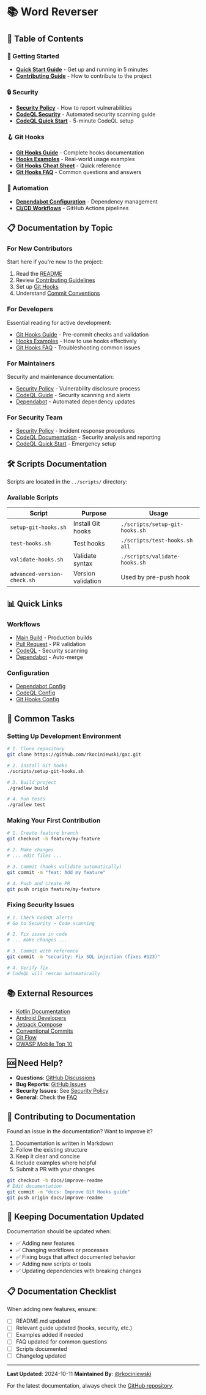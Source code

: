 # 📚 Word Reverser

## 📖 Table of Contents

### 🚀 Getting Started

- **[Quick Start Guide](../README.md#getting-started)** - Get up and running in 5 minutes
- **[Contributing Guide](../CONTRIBUTING.md)** - How to contribute to the project

### 🔒 Security

- **[Security Policy](SECURITY.md)** - How to report vulnerabilities
- **[CodeQL Security](CODEQL.md)** - Automated security scanning guide
- **[CodeQL Quick Start](CODEQL_QUICKSTART.md)** - 5-minute CodeQL setup

### 🪝 Git Hooks

- **[Git Hooks Guide](GIT_HOOKS.md)** - Complete hooks documentation
- **[Hooks Examples](HOOKS_EXAMPLES.md)** - Real-world usage examples
- **[Git Hooks Cheat Sheet](GIT_HOOKS_CHEATSHEET.md)** - Quick reference
- **[Git Hooks FAQ](GIT_HOOKS_FAQ.md)** - Common questions and answers

### 🤖 Automation

- **[Dependabot Configuration](DEPENDABOT.md)** - Dependency management
- **[CI/CD Workflows](../.github/workflows/)** - GitHub Actions pipelines

## 📋 Documentation by Topic

### For New Contributors

Start here if you're new to the project:

1. Read the [README](../README.md)
2. Review [Contributing Guidelines](../CONTRIBUTING.md)
3. Set up [Git Hooks](GIT_HOOKS.md)
4. Understand [Commit Conventions](GIT_HOOKS_CHEATSHEET.md)

### For Developers

Essential reading for active development:

- [Git Hooks Guide](GIT_HOOKS.md) - Pre-commit checks and validation
- [Hooks Examples](HOOKS_EXAMPLES.md) - How to use hooks effectively
- [Git Hooks FAQ](GIT_HOOKS_FAQ.md) - Troubleshooting common issues

### For Maintainers

Security and maintenance documentation:

- [Security Policy](SECURITY.md) - Vulnerability disclosure process
- [CodeQL Guide](CODEQL.md) - Security scanning and alerts
- [Dependabot](DEPENDABOT.md) - Automated dependency updates

### For Security Team

- [Security Policy](SECURITY.md) - Incident response procedures
- [CodeQL Documentation](CODEQL.md) - Security analysis and reporting
- [CodeQL Quick Start](CODEQL_QUICKSTART.md) - Emergency setup

## 🛠️ Scripts Documentation

Scripts are located in the `../scripts/` directory:

### Available Scripts

| Script                      | Purpose            | Usage                          |
|-----------------------------|--------------------|--------------------------------|
| `setup-git-hooks.sh`        | Install Git hooks  | `./scripts/setup-git-hooks.sh` |
| `test-hooks.sh`             | Test hooks         | `./scripts/test-hooks.sh all`  |
| `validate-hooks.sh`         | Validate syntax    | `./scripts/validate-hooks.sh`  |
| `advanced-version-check.sh` | Version validation | Used by pre-push hook          |

## 📊 Quick Links

### Workflows

- [Main Build](../.github/workflows/main.yml) - Production builds
- [Pull Request](../.github/workflows/pull-request.yml) - PR validation
- [CodeQL](../.github/workflows/codeql.yml) - Security scanning
- [Dependabot](../.github/workflows/dependabot-auto-merge.yml) - Auto-merge

### Configuration

- [Dependabot Config](../.github/dependabot/dependabot.yml)
- [CodeQL Config](../.github/codeql/codeql-config.yml)
- [Git Hooks Config](../.githooks/config)

## 🎯 Common Tasks

### Setting Up Development Environment

```bash
# 1. Clone repository
git clone https://github.com/rkociniewski/gac.git

# 2. Install Git hooks
./scripts/setup-git-hooks.sh

# 3. Build project
./gradlew build

# 4. Run tests
./gradlew test
```

### Making Your First Contribution

```bash
# 1. Create feature branch
git checkout -b feature/my-feature

# 2. Make changes
# ... edit files ...

# 3. Commit (hooks validate automatically)
git commit -m "feat: Add my feature"

# 4. Push and create PR
git push origin feature/my-feature
```

### Fixing Security Issues

```bash
# 1. Check CodeQL alerts
# Go to Security → Code scanning

# 2. Fix issue in code
# ... make changes ...

# 3. Commit with reference
git commit -m "security: Fix SQL injection (fixes #123)"

# 4. Verify fix
# CodeQL will rescan automatically
```

## 📚 External Resources

- [Kotlin Documentation](https://kotlinlang.org/docs/)
- [Android Developers](https://developer.android.com/)
- [Jetpack Compose](https://developer.android.com/jetpack/compose)
- [Conventional Commits](https://www.conventionalcommits.org/)
- [Git Flow](https://nvie.com/posts/a-successful-git-branching-model/)
- [OWASP Mobile Top 10](https://owasp.org/www-project-mobile-top-10/)

## 🆘 Need Help?

- **Questions**: [GitHub Discussions](https://github.com/rkociniewski/gac/discussions)
- **Bug Reports**: [GitHub Issues](https://github.com/rkociniewski/gac/issues)
- **Security Issues**: See [Security Policy](SECURITY.md)
- **General**: Check the [FAQ](GIT_HOOKS_FAQ.md)

## 📝 Contributing to Documentation

Found an issue in the documentation? Want to improve it?

1. Documentation is written in Markdown
2. Follow the existing structure
3. Keep it clear and concise
4. Include examples where helpful
5. Submit a PR with your changes

```bash
git checkout -b docs/improve-readme
# Edit documentation
git commit -m "docs: Improve Git Hooks guide"
git push origin docs/improve-readme
```

## 🔄 Keeping Documentation Updated

Documentation should be updated when:

- ✅ Adding new features
- ✅ Changing workflows or processes
- ✅ Fixing bugs that affect documented behavior
- ✅ Adding new scripts or tools
- ✅ Updating dependencies with breaking changes

## 📋 Documentation Checklist

When adding new features, ensure:

- [ ] README.md updated
- [ ] Relevant guide updated (hooks, security, etc.)
- [ ] Examples added if needed
- [ ] FAQ updated for common questions
- [ ] Scripts documented
- [ ] Changelog updated

---

**Last Updated**: 2024-10-11
**Maintained By**: [@rkociniewski](https://github.com/rkociniewski)

For the latest documentation, always check the [GitHub repository](https://github.com/rkociniewski/gac).
